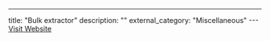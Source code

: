 ---
title: "Bulk extractor"
description: ""
external_category: "Miscellaneous"
---[Visit Website](https://github.com/simsong/bulk_extractor)

